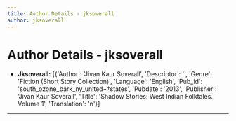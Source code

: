 ```yaml
---
title: Author Details - jksoverall
author: jksoverall
---
```


# Author Details - jksoverall

<ul>
    <li><strong>Jksoverall:</strong> [{'Author': 'Jivan Kaur Soverall', 'Descriptor': '', 'Genre': 'Fiction (Short Story Collection)', 'Language': 'English', 'Pub_id': 'south_ozone_park_ny_united¬†states', 'Pubdate': '2013', 'Publisher': 'Jivan Kaur Soverall', 'Title': 'Shadow Stories: West Indian Folktales. Volume 1', 'Translation': 'n'}]</li>
</ul>
<hr>